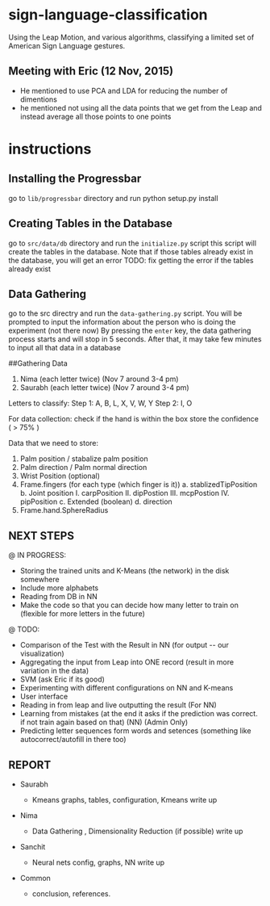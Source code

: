 # sign-language-classification
Using the Leap Motion, and various algorithms, classifying a limited set of American Sign Language gestures.

## Meeting with Eric (12 Nov, 2015)
* He mentioned to use PCA and LDA for reducing the number of dimentions
* he mentioned not using all the data points that we get from the Leap and instead average all those points to one points


# instructions
## Installing the Progressbar
go to `lib/progressbar` directory and run python setup.py install

## Creating Tables in the Database
go to `src/data/db` directory and run the `initialize.py` script
this script will create the tables in the database.
Note that if those tables already exist in the database, you will get an error
TODO: fix getting the error if the tables already exist


## Data Gathering
go to the src directry and run the `data-gathering.py` script.
You will be prompted to input the information about the person who is doing the experiment (not there now)
By pressing the `enter` key, the data gathering process starts and will stop in 5 seconds.
After that, it may take few minutes to input all that data in a database


##Gathering Data
  1. Nima (each letter twice) (Nov 7 around 3-4 pm)
  1. Saurabh (each letter twice) (Nov 7 around 3-4 pm)

Letters to classify:
  Step 1: A, B, L, X, V, W, Y
  Step 2: I, O

For data collection:
  check if the hand is within the box
  store the confidence  ( > 75% )


Data that we need to store:
  1. Palm position / stabalize palm position
  2. Palm direction / Palm normal direction
  5. Wrist Position (optional)
  6. Frame.fingers (for each type (which finger is it))
    a. stablizedTipPosition
    b. Joint position
      I. carpPosition
      II. dipPostion
      III. mcpPostion
      IV. pipPosition
    c. Extended (boolean)
    d. direction
  7. Frame.hand.SphereRadius


## NEXT STEPS
@ IN PROGRESS:
  * Storing the trained units and K-Means (the network) in the disk somewhere
  * Include more alphabets
  * Reading from DB in NN
  * Make the code so that you can decide how many letter to train on (flexible for more letters in the future)

@ TODO:
  * Comparison of the Test with the Result in NN (for output -- our visualization)
  * Aggregating the input from Leap into ONE record (result in more variation in the data)
  * SVM (ask Eric if its good)
  * Experimenting with different configurations on NN and K-means
  * User interface
  * Reading in from leap and live outputting the result (For NN)
  * Learning from mistakes (at the end it asks if the prediction was correct. if not train again based on that) (NN) (Admin Only)
  * Predicting letter sequences form words and setences (something like autocorrect/autofill in there too)


## REPORT
* Saurabh
  - Kmeans graphs, tables, configuration, Kmeans write up

* Nima
  - Data Gathering , Dimensionality Reduction (if possible) write up

* Sanchit
  - Neural nets config, graphs, NN write up

* Common
  - conclusion, references.